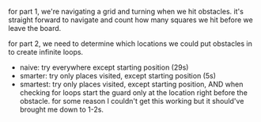 for part 1, we're navigating a grid and turning when we hit obstacles. it's straight forward to navigate and count how many squares we hit before we leave the board.

for part 2, we need to determine which locations we could put obstacles in to create infinite loops.
- naive: try everywhere except starting position (29s)
- smarter: try only places visited, except starting position (5s)
- smartest: try only places visited, except starting position, AND when checking for loops start the guard only at the location right before the obstacle. for some reason I couldn't get this working but it should've brought me down to 1-2s.